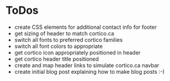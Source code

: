 # ToDos

* create CSS elements for additional contact info for footer
* get sizing of header to match cortico.ca
* switch all fonts to preferred cortico families
* switch all font colors to appropriate
* get cortico icon appropriately positioned in header
* get cortico header title positioned
* create and map header links to simulate cortico.ca navbar
* create initial blog post explaining how to make blog posts :-)